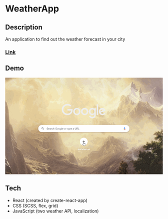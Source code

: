 # WeatherApp

## Description
An application to find out the weather forecast in your city

### [Link](https://weather-app.frontwebdev.ru/ "Click to visit the project website")

## Demo
<img src="https://github.com/NathanBailie/WeatherApp/raw/main/WeatherApp.gif" width="600" />

## Tech
* React (created by create-react-app)
* CSS (SCSS, flex, grid)
* JavaScript (two weather API, localization)